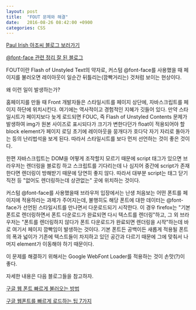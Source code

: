 ```yaml
---
layout: post
title:  "FOUT 문제와 해결"
date:   2016-08-26 08:42:00 +0900
categories: CSS
---
```

[Paul Irish 아조씨 블로그 보러가기][Paul-Irish-FOUT]

[@font-face 관련 정리 잘 된 블로그][font-face]

FOUT이란 Flash of Unstyled Text의 약자로, 커스텀 @font-face를 사용했을 때 페이지를 불러오면 레이아웃이 일순간 뒤틀리는(깜빡거리는) 것처럼 보이는 현상이다.

왜 이런 일이 발생하는가?

홈페이지를 만들 때 Front 개발자들은 스타일시트를 페이지 상단에, 자바스크립트를 페이지 하단에 위치시킨다. 여기에는 역사적이고 경험적인 지혜가 깃들어 있다. 만약 스타일시트가 페이지보다 늦게 로드되면 FOUC, 즉 Flash of Unstyled Contents 문제가 발생하여 img가 원본 사이즈로 표시되다가 크기가 변한다던가 float이 적용되어야 할 block element가 페이지 로딩 초기에 레이아웃을 뭉개다가 호다닥 자기 자리로 돌아가는 등의 난리법석을 보게 된다. 따라서 스타일시트를 <body>보다 먼저 선언하는 것이 좋은 것이다.

한편 자바스크립트는 DOM을 어떻게 조작할지 모르기 때문에 script 태그가 있으면 브라우저는 렌더링을 블로킹 하고 스크립트를 기다리는데 <head>나 심지어 <body> 중간에 script가 존재한다면 렌더링이 방해받기 때문에 당연히 좋지 않다. 따라서 대부분 script는 <body>태그 닫기 직전 등 "없어도 렌더링하는데 상관없는" 곳에 위치하는 것이다.

커스텀 @font-face를 사용했을때 브라우저 입장에서는 난생 처음보는 어떤 폰트를 페이지에 적용하라는 과제가 주어지는데, 불행히도 해당 폰트에 대한 데이터는 @font-face가 선언된 스타일시트를 만나면서 다운로드되기 시작한다. 이 경우 firefox는 "기본 폰트로 렌더링하면서 폰트 다운로드가 완료되면 다시 텍스트를 렌더링"하고, 그 외 브라우저는 "폰트를 렌더링하지 않다가 폰트 다운로드가 완료되면 렌더링을 시작"하는데 바로 여기서 페이지 깜빡임이 발생하는 것이다. 기본 폰트든 공백이든 새롭게 적용될 폰트의 폭과 넓이가 기존에 텍스트들이 차지하고 있던 공간과 다르기 때문에 그에 맞춰서 나머지 element가 이동해야 하기 때문이다.

이 문제를 해결하기 위해서는 Google WebFont Loader를 적용하는 것이 손맛(?)이 좋다.

자세한 내용은 다음 블로그들을 참고하자.

[구글 웹 폰트 빠르게 불러오는 방법](http://blomari.tistory.com/83)

[구글 웹폰트를 빠르게 로드하는 팁 7가지](https://nolboo.kim/blog/2013/10/22/google-web-font-faster-tip/)


[Paul-Irish-FOUT]:http://www.paulirish.com/2009/fighting-the-font-face-fout/
[font-face]:http://www.clearboth.org/font-face_performance/
